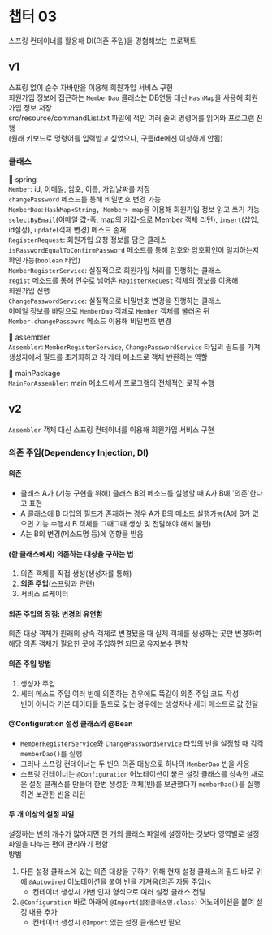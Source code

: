 # 챕터 03
스프링 컨테이너를 활용해 DI(의존 주입)을 경험해보는 프로젝트

## v1
스프링 없이 순수 자바만을 이용해 회원가입 서비스 구현<br>
회원가입 정보에 접근하는 `MemberDao` 클래스는 DB연동 대신 `HashMap`을 사용해 회원가입 정보 저장<br>
src/resource/commandList.txt 파일에 적인 여러 줄의 명령어를 읽어와 프로그램 진행<br>
(원래 키보드로 명령어를 입력받고 싶었으나, 구름ide에선 이상하게 안됨)

### 클래스
🎁 spring<br>
`Member`: id, 이메일, 암호, 이름, 가입날짜를 저장<br>
    `changePassword` 메소드를 통해 비밀번호 변경 가능<br>
`MemberDao`: `HashMap<String, Member> map`을 이용해 회원가입 정보 읽고 쓰기 가능<br>
    `selectByEmail`(이메일 값-즉, map의 키값-으로 Member 객체 리턴), `insert`(삽입, id설정), `update`(객체 변경) 메소드 존재<br>
`RegisterRequest`: 회원가입 요청 정보를 담은 클래스<br>
    `isPasswordEqualToConfirmPassword` 메소드를 통해 암호와 암호확인이 일치하는지 확인가능(`boolean` 타입)<br>
`MemberRegisterService`: 실질적으로 회원가입 처리를 진행하는 클래스<br>
    `regist` 메소드를 통해 인수로 넘어온 `RegisterRequest` 객체의 정보를 이용해<br>
    회원가입 진행<br>
`ChangePasswordService`: 실질적으로 비밀번호 변경을 진행하는 클래스<br>
    이메일 정보를 바탕으로 `MemberDao` 객체로 `Member` 객체를 불러온 뒤<br>
    `Member.changePassowrd` 메소드 이용해 비밀번호 변경
    
🎁 assembler<br>
`Assembler`: `MemberRegisterService`, `ChangePasswordService` 타입의 필드를 가져<br>
    생성자에서 필드를 초기화하고 각 게터 메소드로 객체 반환하는 역할
    
🎁 mainPackage<br>
`MainForAssembler`: main 메소드에서 프로그램의 전체적인 로직 수행


## v2
`Assembler` 객체 대신 스프링 컨테이너를 이용해 회원가입 서비스 구현

### 의존 주입(Dependency Injection, DI)
#### 의존
- 클래스 A가 (기능 구현을 위해) 클래스 B의 메소드를 실행할 때 A가 B에 '의존'한다고 표현
- A 클래스에 B 타입의 필드가 존재하는 경우 A가 B의 메소드 실행가능(A에 B가 없으면 기능 수행시 B 객체를 그때그때 생성 및 전달해야 해서 불편)
- A는 B의 변경(메소드명 등)에 영향을 받음
#### (한 클래스에서) 의존하는 대상을 구하는 법
1. 의존 객체를 직접 생성(생성자를 통해)
2. __의존 주입__(스프링과 관련)
3. 서비스 로케이터
#### 의존 주입의 장점: 변경의 유연함
의존 대상 객체가 원래의 상속 객체로 변경됐을 때 실제 객체를 생성하는 곳만 변경하여 해당 의존 객체가 필요한 곳에 주입하면 되므로 유지보수 편함

#### 의존 주입 방법
1. 생성자 주입
2. 세터 메소드 주입
여러 빈에 의존하는 경우에도 똑같이 의존 주입 코드 작성<br>
빈이 아니라 기본 데이터를 필드로 갖는 경우에는 생성자나 세터 메소드로 값 전달

#### @Configuration 설정 클래스와 @Bean
- `MemberRegisterService`와 `ChangePasswordService` 타입의 빈을 설정할 때 각각 `memberDao()`를 실행
- 그러나 스프링 컨테이너는 두 빈의 의존 대상으로 하나의 `MemberDao` 빈을 사용
- 스프링 컨테이너는 `@Configuration` 어노테이션이 붙은 설정 클래스를 상속한 새로운 설정 클래스를 만들어 한번 생성한 객체(빈)를 보관했다가 `memberDao()`를 실행하면 보관한 빈을 리턴

#### 두 개 이상의 설정 파일
설정하는 빈의 개수가 많아지면 한 개의 클래스 파일에 설정하는 것보다 영역별로 설정 파일을 나누는 편이 관리하기 편함<br>
방법
1. 다른 설정 클래스에 있는 의존 대상을 구하기 위해 현재 설정 클래스의 필드 바로 위에 `@Autowired` 어노테이션을 붙여 빈을 가져옴(의존 자동 주입)<<br>
    - 컨테이너 생성시 가변 인자 형식으로 여러 설정 클래스 전달
2. `@Configuration` 바로 아래에 `@Import(설정클래스명.class)` 어노테이션을 붙여 설정 내용 추가<br>
    - 컨테이너 생성시 `@Import` 있는 설정 클래스만 필요
    
#### 